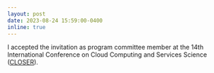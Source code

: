 ```yaml
---
layout: post
date: 2023-08-24 15:59:00-0400
inline: true
---
```


I accepted the invitation as program committee member at the 14th International Conference on Cloud Computing and Services Science ([CLOSER](https://closer.scitevents.org)).